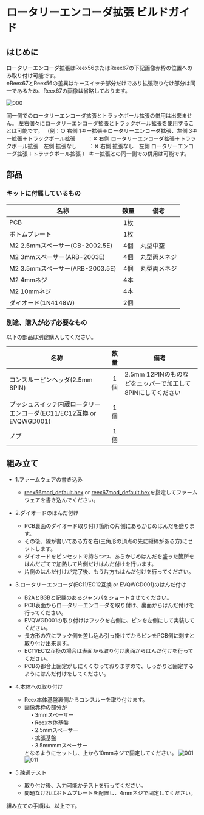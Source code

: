 # ロータリーエンコーダ拡張 ビルドガイド

## はじめに
ロータリーエンコーダ拡張はReex56またはReex67の下記画像赤枠の位置へのみ取り付け可能です。  
※Reex67とReex56の差異はキースイッチ部分だけであり拡張取り付け部分は同一であるため、Reex67の画像は省略しております。

![000](https://github.com/kushima8/Reex/assets/58157342/3e3b8b35-bd9f-493f-af39-c8bc78685e3b)

同一側でのロータリーエンコーダ拡張とトラックボール拡張の併用は出来ません。
左右個々にロータリーエンコーダ拡張とトラックボール拡張を使用することは可能です。
（例：○ 右側 1キー拡張＋ロータリーエンコーダ拡張、左側 3キー拡張＋トラックボール拡張
　　：✕ 右側 ロータリーエンコーダ拡張＋トラックボール拡張　左側 拡張なし 
　　：✕ 右側 拡張なし　左側  ロータリーエンコーダ拡張＋トラックボール拡張 ）
キー拡張との同一側での併用は可能です。  

## 部品

### キットに付属しているもの

|名称|数量|備考|
|----|:---:|----|
|PCB|1枚|
|ボトムプレート|1枚|
|M2 2.5mmスペーサー(CB-2002.5E)|4個|丸型中空|
|M2 3mmスペーサー(ARB-2003E)|4個|丸型両メネジ|
|M2 3.5mmスペーサー(ARB-2003.5E)|4個|丸型両メネジ|
|M2 4mmネジ|4本|
|M2 10mmネジ|4本|
|ダイオード(1N4148W)|2個|

### 別途、購入が必ず必要なもの
以下の部品は別途購入してください。

|名称|数量|備考|
|----|:---:|----|
|コンスルーピンヘッダ(2.5mm 8PIN)|1個|2.5mm 12PINのものなどをニッパーで加工して8PINにしてください|
|プッシュスイッチ内蔵ロータリーエンコーダ(EC11/EC12互換 or EVQWGD001)|1個|
|ノブ|1個|

## 組み立て

* 1.ファームウェアの書き込み
  * [reex56mod_default.hex](https://github.com/kushima8/Reex/tree/main/Reex56/HEX/mod/reex56mod_default.hex) or [reex67mod_default.hex](https://github.com/kushima8/Reex/tree/main/Reex67/HEX/mod/reex56mod_default.hex)を指定してファームウェアを書き込んでください。
* 2.ダイオードのはんだ付け
  * PCB裏面のダイオード取り付け箇所の片側にあらかじめはんだを盛ります。  
  * その後、線が書いてある方を右(三角形の頂点の先に縦棒がある方)にセットします。
  * ダイオードをピンセットで持ちつつ、あらかじめはんだを盛った箇所をはんだごてで加熱して片側だけはんだ付けを行います。  
  * 片側のはんだ付けが完了後、もう片方もはんだ付けを行ってください。
* 3.ロータリーエンコーダ(EC11/EC12互換 or EVQWGD001)のはんだ付け
  * B2AとB3Bと記載のあるジャンパをショートさせてください。
  * PCB表面からロータリーエンコーダを取り付け、裏面からはんだ付けを行ってください。
  * EVQWGD001の取り付けはフックを右側に、ピンを左側にして実装してください。
  * 長方形の穴にフック側を差し込み引っ掛けてからピンをPCB側に刺すと取り付け出来ます。
  * EC11/EC12互換の場合は表面から取り付け裏面からはんだ付けを行ってください。
  * PCBの都合上固定がしにくくなっておりますので、しっかりと固定するようにはんだ付けをしてください。
* 4.本体への取り付け
  * Reex本体基盤裏側からコンスルーを取り付けます。
  * 画像赤枠の部分が  
  　・3mmスペーサー  
  　・Reex本体基盤  
  　・2.5mmスペーサー  
  　・拡張基盤  
  　・3.5mmmmスペーサー  
  となるようにセットし、上から10mmネジで固定してください。
![001](https://github.com/kushima8/Reex/assets/58157342/7e52ee7a-1a30-458a-ba8f-0e63cc308683)
![011](https://github.com/kushima8/Reex/assets/58157342/b328a228-f70a-4782-8be8-d95a5ad67dc3)

* 5.疎通テスト
  * 取り付け後、入力可能かテストを行ってください。
  * 問題なければボトムプレートを配置し、4mmネジで固定してください。

組み立ての手順は、以上です。

